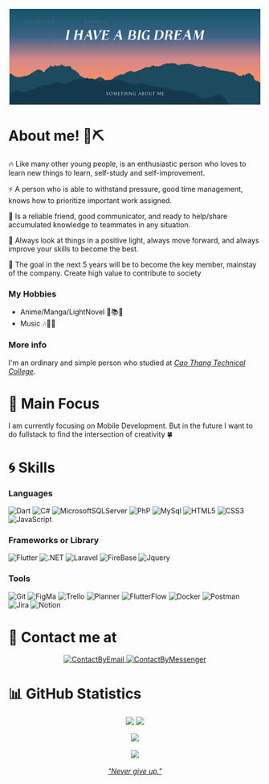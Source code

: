 <!-- https://docs.github.com/en/get-started/writing-on-github/getting-started-with-writing-and-formatting-on-github/basic-writing-and-formatting-syntax -->
<p align="center">
 <img src="./assets/banner.png" alt="My Banner"></a>
</p>

# About me! 👋⛏

🔥 Like many other young people, is an enthusiastic person who loves to learn new things to learn, self-study and self-improvement.

⚡️ A person who is able to withstand pressure, good time management, knows how to prioritize important work assigned.

🤝 Is a reliable friend, good communicator, and ready to help/share accumulated knowledge to teammates in any situation.

👀 Always look at things in a positive light, always move forward, and always improve your skills to become the best.

💪 The goal in the next 5 years will be to become the key member, mainstay of the company. Create high value to contribute to society

### My Hobbies

- Anime/Manga/LightNovel 🚀📚📒
- Music 🎶🎵🎼

### More info

I'm an ordinary and simple person who studied at [_Cao Thang Technical College_](https://caothang.edu.vn/).

# 🎯 Main Focus

I am currently focusing on Mobile Development.
But in the future I want to do fullstack to find the intersection of creativity 🍀

# 🌀 Skills

<!-- ### Technology -->

<!-- https://shields.io/ xem cac link o day
fast badge https://github.com/alexandresanlim/Badges4-README.md-Profile
-->

### Languages

<!-- ![Java](https://img.shields.io/badge/java-%23ED8B00.svg?style=for-the-badge&logo=java&logoColor=white) -->

![Dart](https://img.shields.io/badge/Dart-0175C2?style=for-the-badge&logo=dart&logoColor=white)
![C#](https://img.shields.io/badge/C%23-239120?style=for-the-badge&logo=c-sharp&logoColor=white)
![MicrosoftSQLServer](https://img.shields.io/badge/Microsoft%20SQL%20Sever-CC2927?style=for-the-badge&logo=microsoft%20sql%20server&logoColor=white)
![PhP](https://img.shields.io/badge/PHP-777BB4?style=for-the-badge&logo=php&logoColor=white)
![MySql](https://img.shields.io/badge/MySQL-005C84?style=for-the-badge&logo=mysql&logoColor=white)
![HTML5](https://img.shields.io/badge/HTML5-E34F26?style=for-the-badge&logo=html5&logoColor=white)
![CSS3](https://img.shields.io/badge/CSS3-1572B6?style=for-the-badge&logo=css3&logoColor=white)
![JavaScript](https://img.shields.io/badge/JavaScript-323330?style=for-the-badge&logo=javascript&logoColor=F7DF1E)

### Frameworks or Library

![Flutter](https://img.shields.io/badge/Flutter-%2302569B?style=for-the-badge&logo=Flutter&logoColor=white)
![.NET](https://img.shields.io/badge/.NET-5C2D91?style=for-the-badge&logo=.net&logoColor=white)
![Laravel](https://img.shields.io/badge/Laravel-FF2D20?style=for-the-badge&logo=laravel&logoColor=white)
![FireBase](https://img.shields.io/badge/firebase-ffca28?style=for-the-badge&logo=firebase&logoColor=black)
![Jquery](https://img.shields.io/badge/jQuery-0769AD?style=for-the-badge&logo=jquery&logoColor=white)

### Tools

![Git](https://img.shields.io/badge/git-%23F05033.svg?style=for-the-badge&logo=git&logoColor=white)
![FigMa](https://img.shields.io/badge/Figma-F24E1E?style=for-the-badge&logo=figma&logoColor=white)
![Trello](https://img.shields.io/badge/trello-blue?style=for-the-badge&logo=trello&logoColor=white)
![Planner](https://img.shields.io/badge/googlesheets-deepgreen?style=for-the-badge&logo=googlesheets&logoColor=white)
![FlutterFlow](https://img.shields.io/badge/flutter-blue?style=for-the-badge&logo=flutter&logoColor=white)
![Docker](https://img.shields.io/badge/docker-blue?style=for-the-badge&logo=docker&logoColor=white)
![Postman](https://img.shields.io/badge/postman-%23FF6C37?style=for-the-badge&logo=postman&logoColor=white)
![Jira](https://img.shields.io/badge/jira-%230052CC?style=for-the-badge&logo=jira&logoColor=white)
![Notion](https://img.shields.io/badge/notion-black?style=for-the-badge&logo=notion&logoColor=white)

# 📨 Contact me at

<p align="center">
    <a href="mailto:phatdatfbi@gmail.com">
        <img src="https://www.svgrepo.com/show/349379/gmail-old.svg" alt="ContactByEmail" height="32" width="32">
    </a> 
    <a href="https://www.m.me/wwww3q">
        <img src="https://www.svgrepo.com/show/349451/messenger.svg" alt="ContactByMessenger" height="32" width="32">
    </a>
</p>

# 📊 GitHub Statistics

<p align="center">
    <img style="width:49%;" src="https://github-readme-stats-sigma-five.vercel.app/api?username=phatdat-dev&show_icons=true&theme=radical#gh-dark-mode-only" />
    <img style="width:49%;" src="https://streak-stats.demolab.com/?user=phatdat-dev&theme=radical" />
</p>

<!-- ![Taehyun's GitHub Contributor stats](https://github-contributor-stats.vercel.app/api?username=HwangTaehyun) -->

<p align="center">
    <img src="https://github-readme-stats-sigma-five.vercel.app/api/top-langs/?username=phatdat-dev&layout=compact" />
</p>
<p align="center">
    <img src="https://komarev.com/ghpvc/?username=phatdat-dev&style=flat&color=green" />
</p>

<p align="center">
  <a href="https://profile-summary-for-github.com/user/phatdat-dev">
    <i>"Never give up."</i>    
  </a>
</p>

